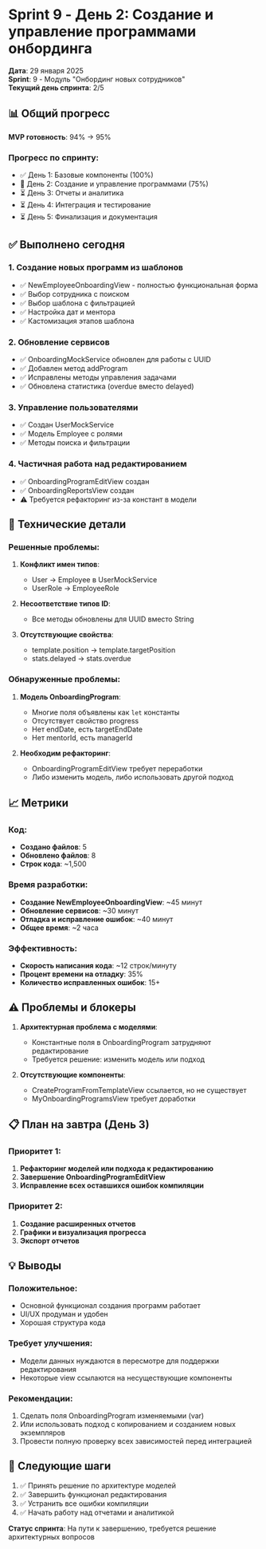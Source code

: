 # Sprint 9 - День 2: Создание и управление программами онбординга

**Дата**: 29 января 2025  
**Sprint**: 9 - Модуль "Онбординг новых сотрудников"  
**Текущий день спринта**: 2/5

## 📊 Общий прогресс

**MVP готовность**: 94% → 95%

### Прогресс по спринту:
- ✅ День 1: Базовые компоненты (100%)
- 🔄 День 2: Создание и управление программами (75%)
- ⏳ День 3: Отчеты и аналитика
- ⏳ День 4: Интеграция и тестирование
- ⏳ День 5: Финализация и документация

## ✅ Выполнено сегодня

### 1. **Создание новых программ из шаблонов**
- ✅ NewEmployeeOnboardingView - полностью функциональная форма
- ✅ Выбор сотрудника с поиском
- ✅ Выбор шаблона с фильтрацией
- ✅ Настройка дат и ментора
- ✅ Кастомизация этапов шаблона

### 2. **Обновление сервисов**
- ✅ OnboardingMockService обновлен для работы с UUID
- ✅ Добавлен метод addProgram
- ✅ Исправлены методы управления задачами
- ✅ Обновлена статистика (overdue вместо delayed)

### 3. **Управление пользователями**
- ✅ Создан UserMockService
- ✅ Модель Employee с ролями
- ✅ Методы поиска и фильтрации

### 4. **Частичная работа над редактированием**
- ✅ OnboardingProgramEditView создан
- ✅ OnboardingReportsView создан
- ⚠️ Требуется рефакторинг из-за констант в модели

## 🔧 Технические детали

### Решенные проблемы:
1. **Конфликт имен типов**:
   - User → Employee в UserMockService
   - UserRole → EmployeeRole

2. **Несоответствие типов ID**:
   - Все методы обновлены для UUID вместо String

3. **Отсутствующие свойства**:
   - template.position → template.targetPosition
   - stats.delayed → stats.overdue

### Обнаруженные проблемы:
1. **Модель OnboardingProgram**:
   - Многие поля объявлены как `let` константы
   - Отсутствует свойство progress
   - Нет endDate, есть targetEndDate
   - Нет mentorId, есть managerId

2. **Необходим рефакторинг**:
   - OnboardingProgramEditView требует переработки
   - Либо изменить модель, либо использовать другой подход

## 📈 Метрики

### Код:
- **Создано файлов**: 5
- **Обновлено файлов**: 8
- **Строк кода**: ~1,500

### Время разработки:
- **Создание NewEmployeeOnboardingView**: ~45 минут
- **Обновление сервисов**: ~30 минут
- **Отладка и исправление ошибок**: ~40 минут
- **Общее время**: ~2 часа

### Эффективность:
- **Скорость написания кода**: ~12 строк/минуту
- **Процент времени на отладку**: 35%
- **Количество исправленных ошибок**: 15+

## ⚠️ Проблемы и блокеры

1. **Архитектурная проблема с моделями**:
   - Константные поля в OnboardingProgram затрудняют редактирование
   - Требуется решение: изменить модель или подход

2. **Отсутствующие компоненты**:
   - CreateProgramFromTemplateView ссылается, но не существует
   - MyOnboardingProgramsView требует доработки

## 📋 План на завтра (День 3)

### Приоритет 1:
1. **Рефакторинг моделей или подхода к редактированию**
2. **Завершение OnboardingProgramEditView**
3. **Исправление всех оставшихся ошибок компиляции**

### Приоритет 2:
1. **Создание расширенных отчетов**
2. **Графики и визуализация прогресса**
3. **Экспорт отчетов**

## 💡 Выводы

### Положительное:
- Основной функционал создания программ работает
- UI/UX продуман и удобен
- Хорошая структура кода

### Требует улучшения:
- Модели данных нуждаются в пересмотре для поддержки редактирования
- Некоторые view ссылаются на несуществующие компоненты

### Рекомендации:
1. Сделать поля OnboardingProgram изменяемыми (var)
2. Или использовать подход с копированием и созданием новых экземпляров
3. Провести полную проверку всех зависимостей перед интеграцией

## 🏁 Следующие шаги

1. ✅ Принять решение по архитектуре моделей
2. ✅ Завершить функционал редактирования
3. ✅ Устранить все ошибки компиляции
4. ✅ Начать работу над отчетами и аналитикой

**Статус спринта**: На пути к завершению, требуется решение архитектурных вопросов 